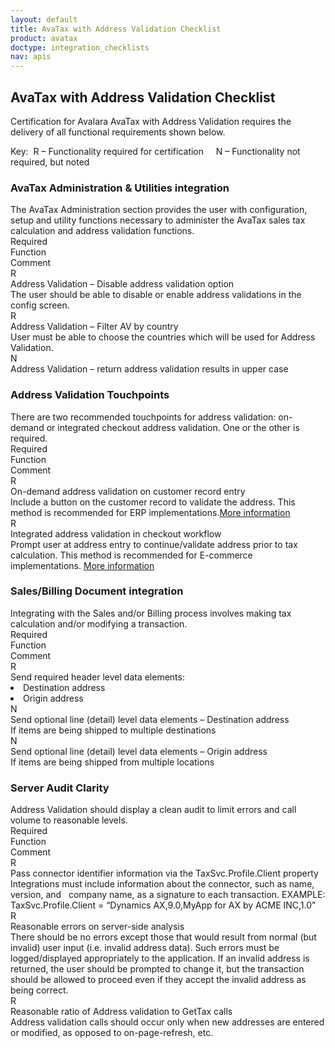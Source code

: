 ```yaml
---
layout: default
title: AvaTax with Address Validation Checklist
product: avatax
doctype: integration_checklists
nav: apis
---
```

<div class="half">
<h2>AvaTax with Address Validation Checklist</h2>
Certification for Avalara AvaTax with Address Validation requires the delivery of all functional requirements shown below.

Key:  R – Functionality required for certification     N – Functionality not required, but noted
<h3>AvaTax Administration &amp; Utilities integration</h3>
The AvaTax Administration section provides the user with configuration, setup and utility functions necessary to administer the AvaTax sales tax calculation and address validation functions.


<div class="row">
<div class="col-xs-1">R<span class="hidden-xs">equired</span></div>
<div class="col-xs-3">Function</div>
<div class="col-xs-8">Comment</div>
</div>
<div class="row">
<div class="col-xs-1">R</div>
<div class="col-xs-3">Address Validation – Disable address validation option</div>
<div class="col-xs-8">The user should be able to disable or enable address validations in the config screen.</div>
</div>
<div class="row">
<div class="col-xs-1">R</div>
<div class="col-xs-3">Address Validation – Filter AV by country</div>
<div class="col-xs-8">User must be able to choose the countries which will be used for Address Validation.</div>
</div>
<div class="row">
<div class="col-xs-1">N</div>
<div class="col-xs-3">Address Validation – return address validation results in upper case</div>
<div class="col-xs-8"></div>
</div>

<h3>Address Validation Touchpoints</h3>
There are two recommended touchpoints for address validation: on-demand or integrated checkout address validation. One or the other is required.
<div class="row">
<div class="col-xs-1">R<span class="hidden-xs">equired</span></div>
<div class="col-xs-3">Function</div>
<div class="col-xs-8">Comment</div>
</div>
<div class="row">
<div class="col-xs-1">R</div>
<div class="col-xs-3">On-demand address validation on customer record entry</div>
<div class="col-xs-8">Include a button on the customer record to validate the address. This method is recommended for ERP implementations.<a href="/avatax/address-validation">More information</a></div>
</div>
<div class="row">
<div class="col-xs-1">R</div>
<div class="col-xs-3">Integrated address validation in checkout workflow</div>
<div class="col-xs-8">Prompt user at address entry to continue/validate address prior to tax calculation. This method is recommended for E-commerce implementations. <a href="/avatax/address-validation">More information</a></div>
</div>

<h3>Sales/Billing Document integration</h3>
Integrating with the Sales and/or Billing process involves making tax calculation and/or modifying a transaction.
<div class="row">
<div class="col-xs-1">R<span class="hidden-xs">equired</span></div>
<div class="col-xs-3">Function</div>
<div class="col-xs-8">Comment</div>
</div>
<div class="row">
<div class="col-xs-1">R</div>
<div class="col-xs-3">Send required header level data elements:
<ul8>
	<li>Destination address</li>
	<li>Origin address</li>
</ul>
</div>
<div class="col-xs-"></div>
</div>
<div class="row">
<div class="col-xs-1">N</div>
<div class="col-xs-3">Send optional line (detail) level data elements – Destination address</div>
<div class="col-xs-8">If items are being shipped to multiple destinations</div>
</div>
<div class="row">
<div class="col-xs-1">N</div>
<div class="col-xs-3">Send optional line (detail) level data elements – Origin address</div>
<div class="col-xs-8">If items are being shipped from multiple locations</div>
</div>

<h3>Server Audit Clarity</h3>
Address Validation should display a clean audit to limit errors and call volume to reasonable levels.

<div class="row">
<div class="col-xs-1">R<span class="hidden-xs">equired</span></div>
<div class="col-xs-3">Function</div>
<div class="col-xs-8">Comment</div>
</div>
<div class="row">
<div class="col-xs-1">R</div>
<div class="col-xs-3">Pass connector identifier information via the TaxSvc.Profile.Client property</div>
<div class="col-xs-8">Integrations must include information about the connector, such as name, version, and   company name, as a signature to each transaction. EXAMPLE: TaxSvc.Profile.Client = “Dynamics AX,9.0,MyApp for AX by ACME INC,1.0”</div>
</div>
<div class="row">
<div class="col-xs-1">R</div>
<div class="col-xs-3">Reasonable errors on server-side analysis</div>
<div class="col-xs-8">There should be no errors except those that would result from normal (but invalid) user input (i.e. invalid address data). Such errors must be logged/displayed appropriately to the application. If an invalid address is returned, the user should be prompted to change it, but the transaction should be allowed to proceed even if they accept the invalid address as being correct.</div>
</div>
<div class="row padding-bottom">
<div class="col-xs-1">R</div>
<div class="col-xs-3">Reasonable ratio of Address validation to GetTax calls</div>
<div class="col-xs-8">Address validation calls should occur only when new addresses are entered or modified, as opposed to on-page-refresh, etc.</div>
</div>
</div>
